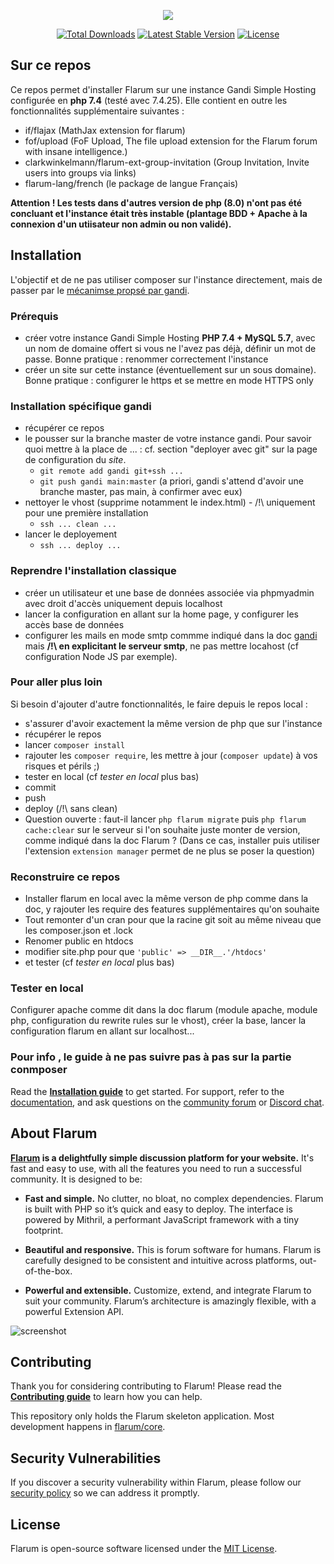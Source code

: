 <p align="center"><img src="https://flarum.org/assets/img/logo.png"></p>

<p align="center">
<a href="https://packagist.org/packages/flarum/core"><img src="https://poser.pugx.org/flarum/core/d/total.svg" alt="Total Downloads"></a>
<a href="https://packagist.org/packages/flarum/core"><img src="https://poser.pugx.org/flarum/core/v/stable.svg" alt="Latest Stable Version"></a>
<a href="https://packagist.org/packages/flarum/core"><img src="https://poser.pugx.org/flarum/core/license.svg" alt="License"></a>
</p>

## Sur ce repos
Ce repos permet d'installer Flarum sur une instance Gandi Simple Hosting configurée en **php 7.4** (testé avec 7.4.25). Elle contient en outre les fonctionnalités supplémentaire suivantes :
- if/flajax (MathJax extension for flarum)
- fof/upload (FoF Upload, The file upload extension for the Flarum forum with insane intelligence.)
- clarkwinkelmann/flarum-ext-group-invitation (Group Invitation, Invite users into groups via links)
- flarum-lang/french (le package de langue Français)

**Attention ! Les tests dans d'autres version de php (8.0) n'ont pas été concluant et l'instance était très instable (plantage BDD + Apache à la connexion d'un utiisateur non admin ou non validé).**

## Installation

L'objectif et de ne pas utiliser composer sur l'instance directement, mais de passer par le [mécanimse propsé par gandi](https://docs.gandi.net/fr/simple_hosting/configurations_avancees/composer.html).

### Prérequis

- créer votre instance Gandi Simple Hosting **PHP 7.4 + MySQL 5.7**, avec un nom de domaine offert si vous ne l'avez pas déjà, définir un mot de passe. Bonne pratique : renommer correctement l'instance
- créer un site sur cette instance (éventuellement sur un sous domaine). Bonne pratique : configurer le https et se mettre en mode HTTPS only

### Installation spécifique gandi

- récupérer ce repos
- le pousser sur la branche master de votre instance gandi. Pour savoir quoi mettre à la place de ... : cf. section "deployer avec git" sur la page de configuration du *site*.
  - `git remote add gandi git+ssh ...`
  - `git push gandi main:master` (a priori, gandi s'attend d'avoir une branche master, pas main, à confirmer avec eux)
- nettoyer le vhost (supprime notamment le index.html) - /!\ uniquement pour une première installation
  - `ssh ... clean ...`
- lancer le deployement
  - `ssh ... deploy ...`

### Reprendre l'installation classique

- créer un utilisateur et une base de données associée via phpmyadmin avec droit d'accès uniquement depuis localhost
- lancer la configuration en allant sur la home page, y configurer les accès base de données
- configurer les mails en mode smtp commme indiqué dans la doc [gandi](https://docs.gandi.net/fr/simple_hosting/operations_courantes/smtp.html) mais **/!\ en explicitant le serveur smtp**, ne pas mettre locahost (cf configuration Node JS par exemple).

### Pour aller plus loin

Si besoin d'ajouter d'autre fonctionnalités, le faire depuis le repos local :
- s'assurer d'avoir exactement la même version de php que sur l'instance
- récupérer le repos
- lancer `composer install`
- rajouter les `composer require`, les mettre à jour (`composer update`) à vos risques et périls ;)
- tester en local (cf *tester en local* plus bas)
- commit
- push
- deploy (/!\ sans clean)
- Question ouverte : faut-il lancer `php flarum migrate` puis `php flarum cache:clear` sur le serveur si l'on souhaite juste monter de version, comme indiqué dans la doc Flarum ? (Dans ce cas, installer puis utiliser l'extension `extension manager` permet de ne plus se poser la question)

### Reconstruire ce repos

- Installer flarum en local avec la même verson de php comme dans la doc, y rajouter les require des features supplémentaires qu'on souhaite
- Tout remonter d'un cran pour que la racine git soit au même niveau que les composer.json et .lock
- Renomer public en htdocs
- modifier site.php pour que `'public' => __DIR__.'/htdocs'`
- et tester (cf *tester en local* plus bas)

### Tester en local
Configurer apache comme dit dans la doc flarum (module apache, module php, configuration du rewrite rules sur le vhost), créer la base, lancer la configuration flarum en allant sur localhost...


### Pour info , le guide à ne pas suivre pas à pas sur la partie conmposer
Read the **[Installation guide](https://docs.flarum.org/install)** to get started. For support, refer to the [documentation](https://docs.flarum.org/), and ask questions on the [community forum](https://discuss.flarum.org/) or [Discord chat](https://flarum.org/discord/).

## About Flarum

**[Flarum](https://flarum.org/) is a delightfully simple discussion platform for your website.** It's fast and easy to use, with all the features you need to run a successful community. It is designed to be:

* **Fast and simple.** No clutter, no bloat, no complex dependencies. Flarum is built with PHP so it’s quick and easy to deploy. The interface is powered by Mithril, a performant JavaScript framework with a tiny footprint.

* **Beautiful and responsive.** This is forum software for humans. Flarum is carefully designed to be consistent and intuitive across platforms, out-of-the-box.

* **Powerful and extensible.** Customize, extend, and integrate Flarum to suit your community. Flarum’s architecture is amazingly flexible, with a powerful Extension API.

![screenshot](https://flarum.org/assets/img/home-screenshot.png)

## Contributing

Thank you for considering contributing to Flarum! Please read the **[Contributing guide](https://docs.flarum.org/contributing)** to learn how you can help.

This repository only holds the Flarum skeleton application. Most development happens in [flarum/core](https://github.com/flarum/core).

## Security Vulnerabilities

If you discover a security vulnerability within Flarum, please follow our [security policy](https://github.com/flarum/core/security/policy) so we can address it promptly.

## License

Flarum is open-source software licensed under the [MIT License](https://github.com/flarum/flarum/blob/master/LICENSE).

